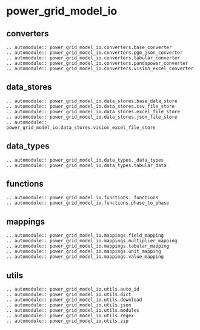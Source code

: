 <!--
SPDX-FileCopyrightText: 2022 Contributors to the Power Grid Model project <dynamic.grid.calculation@alliander.com>

SPDX-License-Identifier: MPL-2.0
-->

# power_grid_model_io

## converters

```{eval-rst}
.. automodule:: power_grid_model_io.converters.base_converter
.. automodule:: power_grid_model_io.converters.pgm_json_converter
.. automodule:: power_grid_model_io.converters.tabular_converter
.. automodule:: power_grid_model_io.converters.pandapower_converter
.. automodule:: power_grid_model_io.converters.vision_excel_converter
```

## data_stores

```{eval-rst}
.. automodule:: power_grid_model_io.data_stores.base_data_store
.. automodule:: power_grid_model_io.data_stores.csv_file_store
.. automodule:: power_grid_model_io.data_stores.excel_file_store
.. automodule:: power_grid_model_io.data_stores.json_file_store
.. automodule:: power_grid_model_io.data_stores.vision_excel_file_store
```

## data_types

```{eval-rst}
.. automodule:: power_grid_model_io.data_types._data_types
.. automodule:: power_grid_model_io.data_types.tabular_data
```

## functions

```{eval-rst}
.. automodule:: power_grid_model_io.functions._functions
.. automodule:: power_grid_model_io.functions.phase_to_phase
```
## mappings

```{eval-rst}
.. automodule:: power_grid_model_io.mappings.field_mapping
.. automodule:: power_grid_model_io.mappings.multiplier_mapping
.. automodule:: power_grid_model_io.mappings.tabular_mapping
.. automodule:: power_grid_model_io.mappings.unit_mapping
.. automodule:: power_grid_model_io.mappings.value_mapping
```

## utils

```{eval-rst}
.. automodule:: power_grid_model_io.utils.auto_id
.. automodule:: power_grid_model_io.utils.dict
.. automodule:: power_grid_model_io.utils.download
.. automodule:: power_grid_model_io.utils.json
.. automodule:: power_grid_model_io.utils.modules
.. automodule:: power_grid_model_io.utils.regex
.. automodule:: power_grid_model_io.utils.zip
```
